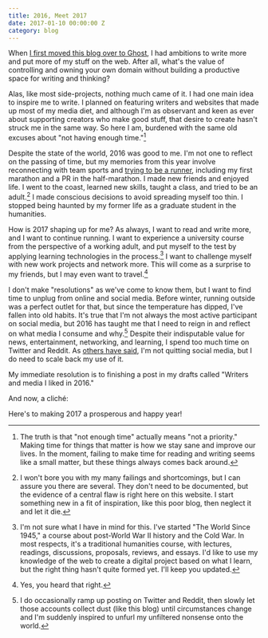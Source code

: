 ```yaml
---
title: 2016, Meet 2017
date: 2017-01-10 00:00:00 Z
category: blog
---
```


When [I first moved this blog over to Ghost](http://blog.trentgill.ca/back-to-basics-blogging-with-ghost-and-known/), I had ambitions to write more and put more of my stuff on the web. After all, what's the value of controlling and owning your own domain without building a productive space for writing and thinking?

Alas, like most side-projects, nothing much came of it. I had one main idea to inspire me to write. I planned on featuring writers and websites that made up most of my media diet, and although I'm as observant and keen as ever about supporting creators who make good stuff, that desire to create hasn't struck me in the same way. So here I am, burdened with the same old excuses about "not having enough time."[^1]

Despite the state of the world, 2016 was good to me. I'm not one to reflect on the passing of time, but my memories from this year involve reconnecting with team sports and [trying to be a runner](https://www.strava.com/athletes/10168929), including my first marathon and a PR in the half-marathon. I made new friends and enjoyed life. I went to the coast, learned new skills, taught a class, and tried to be an adult.[^2] I made conscious decisions to avoid spreading myself too thin. I stopped being haunted by my former life as a graduate student in the humanities.

How is 2017 shaping up for me? As always, I want to read and write more, and I want to continue running. I want to experience a university course from the perspective of a working adult, and put myself to the test by applying learning technologies in the process.[^3] I want to challenge myself with new work projects and network more. This will come as a surprise to my friends, but I may even want to travel.[^4]

I don't make "resolutions" as we've come to know them, but I want to find time to unplug from online and social media. Before winter, running outside was a perfect outlet for that, but since the temperature has dipped, I've fallen into old habits. It's true that I'm not always the most active participant on social media, but 2016 has taught me that I need to reign in and reflect on what media I consume and why.[^5] Despite their indisputable value for news, entertainment, networking, and learning, I spend too much time on Twitter and Reddit. As [others have said](http://clintlalonde.net/2017/01/09/i-am-not-quitting-social-media/), I'm not quitting social media, but I do need to scale back my use of it.

My immediate resolution is to finishing a post in my drafts called "Writers and media I liked in 2016."

And now, a cliché:

Here's to making 2017 a prosperous and happy year!

[^1]: The truth is that "not enough time" actually means "not a priority." Making time for things that matter is how we stay sane and improve our lives. In the moment, failing to make time for reading and writing seems like a small matter, but these things always comes back around.

[^2]: I won't bore you with my many failings and shortcomings, but I can assure you there are several. They don't need to be documented, but the evidence of a central flaw is right here on this website. I start something new in a fit of inspiration, like this poor blog, then neglect it and let it die.

[^3]: I'm not sure what I have in mind for this. I've started "The World Since 1945," a course about post-World War II history and the Cold War. In most respects, it's a traditional humanities course, with lectures, readings, discussions, proposals, reviews, and essays. I'd like to use my knowledge of the web to create a digital project based on what I learn, but the right thing hasn't quite formed yet. I'll keep you updated.

[^4]: Yes, you heard that right.

[^5]: I do occasionally ramp up posting on Twitter and Reddit, then slowly let those accounts collect dust (like this blog) until circumstances change and I'm suddenly inspired to unfurl my unfiltered nonsense onto the world.
